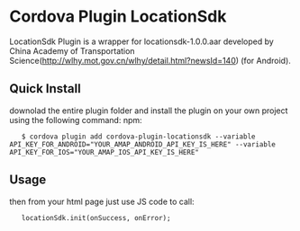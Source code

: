 # Cordova Plugin LocationSdk

LocationSdk Plugin is a wrapper for locationsdk-1.0.0.aar developed by China Academy of Transportation Science(http://wlhy.mot.gov.cn/wlhy/detail.html?newsId=140) (for Android).

## Quick Install
downolad the entire plugin folder and install the plugin on your own project using the following command:
npm:
```
   $ cordova plugin add cordova-plugin-locationsdk --variable API_KEY_FOR_ANDROID="YOUR_AMAP_ANDROID_API_KEY_IS_HERE" --variable API_KEY_FOR_IOS="YOUR_AMAP_IOS_API_KEY_IS_HERE"
```

## Usage
then from your html page just use JS code to call:

```
   locationSdk.init(onSuccess, onError);
```   
